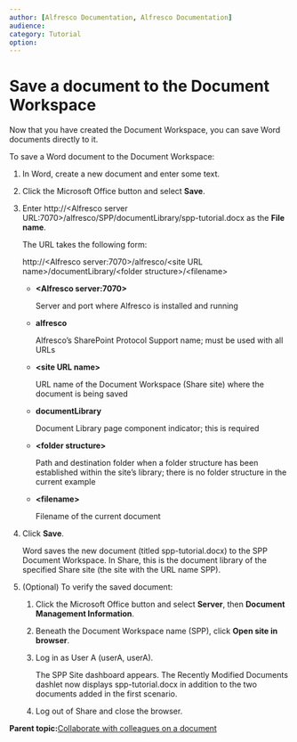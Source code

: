 ```yaml
---
author: [Alfresco Documentation, Alfresco Documentation]
audience: 
category: Tutorial
option: 
---
```


# Save a document to the Document Workspace

Now that you have created the Document Workspace, you can save Word documents directly to it.

To save a Word document to the Document Workspace:

1.  In Word, create a new document and enter some text.

2.  Click the Microsoft Office button and select **Save**.

3.  Enter http://<Alfresco server URL:7070\>/alfresco/SPP/documentLibrary/spp-tutorial.docx as the **File name**.

    The URL takes the following form:

    http://<Alfresco server:7070\>/alfresco/<site URL name\>/documentLibrary/<folder structure\>/<filename\>

    -   **<Alfresco server:7070\>**

        Server and port where Alfresco is installed and running

    -   **alfresco**

        Alfresco’s SharePoint Protocol Support name; must be used with all URLs

    -   **<site URL name\>**

        URL name of the Document Workspace \(Share site\) where the document is being saved

    -   **documentLibrary**

        Document Library page component indicator; this is required

    -   **<folder structure\>**

        Path and destination folder when a folder structure has been established within the site’s library; there is no folder structure in the current example

    -   **<filename\>**

        Filename of the current document

4.  Click **Save**.

    Word saves the new document \(titled spp-tutorial.docx\) to the SPP Document Workspace. In Share, this is the document library of the specified Share site \(the site with the URL name SPP\).

5.  \(Optional\) To verify the saved document:

    1.  Click the Microsoft Office button and select **Server**, then **Document Management Information**.

    2.  Beneath the Document Workspace name \(SPP\), click **Open site in browser**.

    3.  Log in as User A \(userA, userA\).

        The SPP Site dashboard appears. The Recently Modified Documents dashlet now displays spp-tutorial.docx in addition to the two documents added in the first scenario.

    4.  Log out of Share and close the browser.


**Parent topic:**[Collaborate with colleagues on a document](../concepts/gs-spp-collaborate.md)


